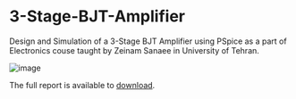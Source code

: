 # 3-Stage-BJT-Amplifier
Design and Simulation of a 3-Stage BJT Amplifier using PSpice as a part of Electronics couse taught by Zeinam Sanaee in University of Tehran.

![image](https://github.com/user-attachments/assets/c77a63cc-9da8-4245-8151-dafb054e0b24)

The full report is available to [download](https://github.com/mahdi-zade/3-Stage-BJT-Amplifier/blob/main/Report.pdf).
